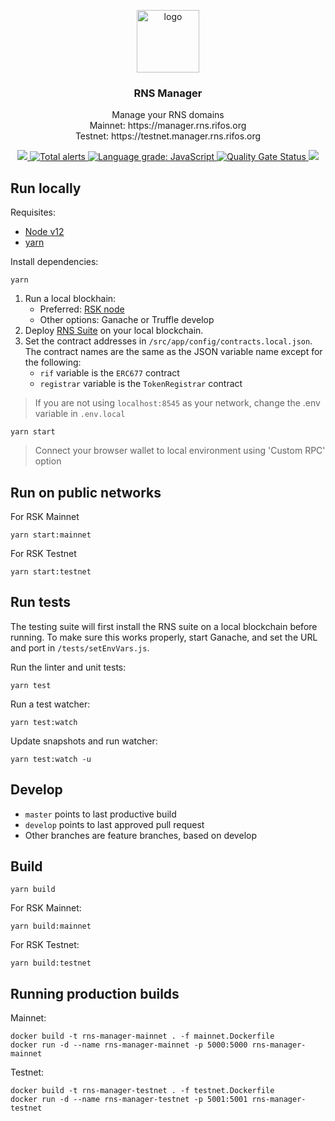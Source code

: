 <p align="middle">
    <img src="https://www.rifos.org/assets/img/logo.svg" alt="logo" height="100" >
</p>
<h3 align="middle">RNS Manager</h3>
<p align="middle">
    Manage your RNS domains<br />
    Mainnet: https://manager.rns.rifos.org<br />
    Testnet: https://testnet.manager.rns.rifos.org
</p>
<p align="middle">
    <a href="https://github.com/rnsdomains/rns-manager-react/actions?query=workflow%3Aci">
        <img src="https://github.com/rnsdomains/rns-manager-react/workflows/ci/badge.svg" />
    <a href="https://lgtm.com/projects/g/rnsdomains/rns-manager-react/alerts/">
        <img src="https://img.shields.io/lgtm/alerts/g/rnsdomains/rns-manager-react.svg?logo=lgtm&logoWidth=18" alt="Total alerts" />
    </a>
    <a href="https://lgtm.com/projects/g/rnsdomains/rns-manager-react/context:javascript">
        <img src="https://img.shields.io/lgtm/grade/javascript/g/rnsdomains/rns-manager-react.svg?logo=lgtm&logoWidth=18" alt="Language grade: JavaScript" />
    </a>
    <a href="https://sonarcloud.io/dashboard?id=rnsdomains_rns-manager-react">
        <img src="https://sonarcloud.io/api/project_badges/measure?project=rnsdomains_rns-manager-react&metric=alert_status" alt="Quality Gate Status" />
    </a>
    <a href="https://github.com/rnsdomains/rns-manager-react/actions?query=workflow%3Adeploy">
        <img src="https://github.com/rnsdomains/rns-manager-react/workflows/RNS%20build%20and%20deploy/badge.svg" />
     </a>
</p>

## Run locally

Requisites:

- [Node v12](https://nodejs.org/en/)
- [yarn](https://yarnpkg.com/)

Install dependencies:

```
yarn
```

1. Run a local blockhain:
    - Preferred: [RSK node](https://developers.rsk.co/quick-start/step1-install-rsk-local-node/)
    - Other options: Ganache or Truffle develop
2. Deploy [RNS Suite](https://github.com/rsksmart/rns-suite) on your local blockchain.
3. Set the contract addresses in `/src/app/config/contracts.local.json`. The contract names are the same as the JSON variable name except for the following:
    - `rif` variable is the `ERC677` contract
    - `registrar` variable is the `TokenRegistrar` contract

> If you are not using `localhost:8545` as your network, change the .env variable in `.env.local`

```
yarn start
```

> Connect your browser wallet to local environment using 'Custom RPC' option

## Run on public networks

For RSK Mainnet 

```
yarn start:mainnet
```

For RSK Testnet

```
yarn start:testnet
```

## Run tests

The testing suite will first install the RNS suite on a local blockchain before running. To make sure this works properly, start Ganache, and set the URL and port in `/tests/setEnvVars.js`.

Run the linter and unit tests:

```
yarn test
```

Run a test watcher:

```
yarn test:watch
```

Update snapshots and run watcher:
```
yarn test:watch -u
```

## Develop

- `master` points to last productive build
- `develop` points to last approved pull request
- Other branches are feature branches, based on develop

## Build

```
yarn build
```

For RSK Mainnet:

```
yarn build:mainnet
```

For RSK Testnet:

```
yarn build:testnet
```

## Running production builds

Mainnet:
```
docker build -t rns-manager-mainnet . -f mainnet.Dockerfile
docker run -d --name rns-manager-mainnet -p 5000:5000 rns-manager-mainnet
```

Testnet:
```
docker build -t rns-manager-testnet . -f testnet.Dockerfile
docker run -d --name rns-manager-testnet -p 5001:5001 rns-manager-testnet
```
